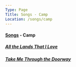 ```yaml
---
Type: Page
Title: Songs - Camp
Location: /songs/camp
---
```


#### [Songs](/songs) - Camp
##### [All the Lands That I Love](/songs/camp/all-the-lands-that-i-love)
##### [Take Me Through the Doorway](/songs/camp/take-me-through-the-doorway)
